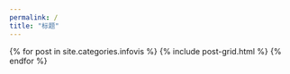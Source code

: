 ```yaml
---
permalink: /
title: "标题"
---
```


<div class="tiles">
{% for post in site.categories.infovis %}
	{% include post-grid.html %}
{% endfor %}
</div><!-- /.tiles -->
